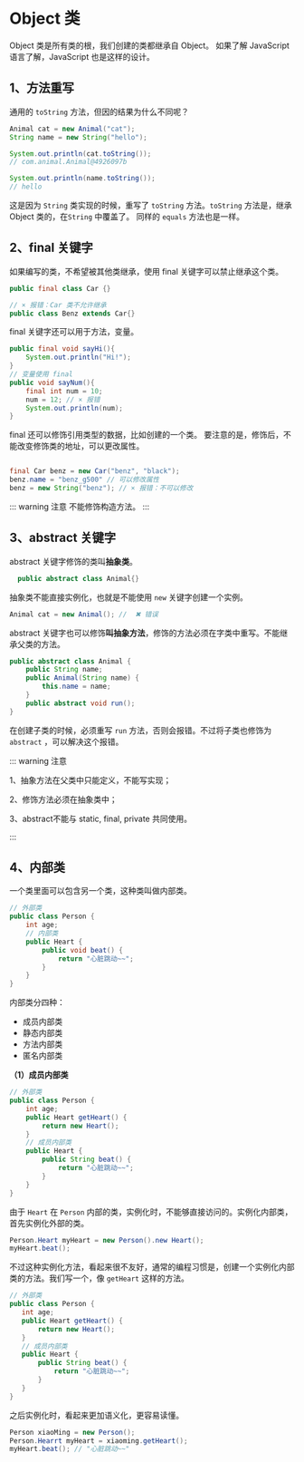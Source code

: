 # Object 类

Object 类是所有类的根，我们创建的类都继承自 Object。
如果了解 JavaScript 语言了解，JavaScript 也是这样的设计。

## 1、方法重写


通用的 `toString` 方法，但因的结果为什么不同呢？

```java
Animal cat = new Animal("cat");
String name = new String("hello");

System.out.println(cat.toString());
// com.animal.Animal@4926097b

System.out.println(name.toString());
// hello
```

这是因为 `String` 类实现的时候，重写了 `toString`
 方法。`toString` 方法是，继承 Object 类的，在`String` 中覆盖了。
 同样的 `equals` 方法也是一样。


## 2、final 关键字

如果编写的类，不希望被其他类继承，使用 final 关键字可以禁止继承这个类。

```java
public final class Car {}

// × 报错：Car 类不允许继承
public class Benz extends Car{} 
```

final 关键字还可以用于方法，变量。

```java
public final void sayHi(){
    System.out.println("Hi!");  
}
// 变量使用 final
public void sayNum(){
    final int num = 10;
    num = 12; // × 报错
    System.out.println(num);
}

```

final 还可以修饰引用类型的数据，比如创建的一个类。
要注意的是，修饰后，不能改变修饰类的地址，可以更改属性。

```java

final Car benz = new Car("benz", "black");
benz.name = "benz_g500" // 可以修改属性
benz = new String("benz"); // × 报错：不可以修改
```

::: warning 注意
不能修饰构造方法。
:::



## 3、abstract 关键字

abstract 关键字修饰的类叫**抽象类**。

```java
  public abstract class Animal{}
```

抽象类不能直接实例化，也就是不能使用 `new` 关键字创建一个实例。

```java
Animal cat = new Animal(); //  ✖ 错误
```

abstract 关键字也可以修饰**叫抽象方法**，修饰的方法必须在字类中重写。不能继承父类的方法。

```java
public abstract class Animal {
	public String name;
	public Animal(String name) {
		this.name = name;
	}
	public abstract void run();
}
```

在创建子类的时候，必须重写 `run` 方法，否则会报错。不过将子类也修饰为 `abstract` ，可以解决这个报错。	

::: warning 注意

1、抽象方法在父类中只能定义，不能写实现；

2、修饰方法必须在抽象类中；

3、abstract不能与 static, final, private 共同使用。

:::



## 4、内部类

一个类里面可以包含另一个类，这种类叫做内部类。

```java
// 外部类
public class Person {
    int age;
    // 内部类
    public Heart {
        public void beat() {
            return "心脏跳动~~";        
        }
    }
}
```

内部类分四种：

- 成员内部类
- 静态内部类
- 方法内部类
- 匿名内部类



**（1）成员内部类**

```java
// 外部类
public class Person {
    int age;
    public Heart getHeart() {
        return new Heart();
    }
    // 成员内部类
    public Heart {
        public String beat() {
            return "心脏跳动~~";        
        }
    }
}
```

由于 `Heart` 在 `Person` 内部的类，实例化时，不能够直接访问的。实例化内部类，首先实例化外部的类。

```java
Person.Heart myHeart = new Person().new Heart();
myHeart.beat();
```

不过这种实例化方法，看起来很不友好，通常的编程习惯是，创建一个实例化内部类的方法。我们写一个，像 `getHeart` 这样的方法。

 ```java
// 外部类
public class Person {
    int age;
    public Heart getHeart() {
        return new Heart();
    }
    // 成员内部类
    public Heart {
        public String beat() {
            return "心脏跳动~~";        
        }
    }
}
 ```

之后实例化时，看起来更加语义化，更容易读懂。

```java
Person xiaoMing = new Person();
Person.Hearrt myHeart = xiaoming.getHeart();
myHeart.beat(); // "心脏跳动~~"
```

<comment-comment/> 
